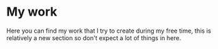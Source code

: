 <h1>My work</h1>

Here you can find my work that I try to create during my free time, this is relatively a new section so don't expect a lot of things in here.

